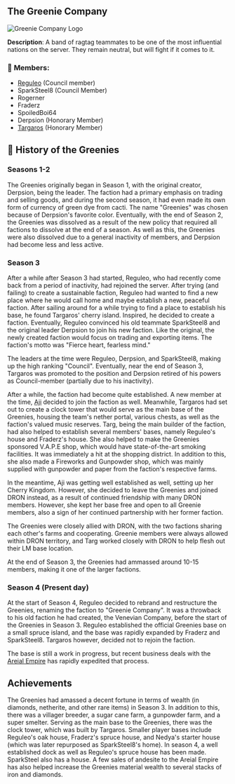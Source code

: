  ## The Greenie Company

 ![Greenie Company Logo](https://media.discordapp.net/attachments/1211592958437236756/1213680664763834389/Greeny_Company_Flag.png?ex=65f65b33&is=65e3e633&hm=d0524b9f68c28ef19d0bd1a1d792d4e353316cb62f8af499994b7f61971b5ade&=&format=webp&quality=lossless&width=243&height=495)

**Description**: A band of ragtag teammates to be one of the most influential nations on the server. They remain neutral, but will fight if it comes to it.

### 👥 **Members**:
- [Reguleo](staff/leo.md) (Council member)
- SparkSteel8 (Council Member)
- Rogerner
- Fraderz
- SpoiledBoi64
- Derpsion (Honorary Member)
- [Targaros](staff/targ.md) (Honorary Member)

## 🗿 History of the Greenies

### Seasons 1-2

The Greenies originally began in Season 1, with the original creator, Derpsion, being the leader. The faction had a primary emphasis on trading and selling goods, and during the second season, it had even made its own form of currency of green dye from cacti. The name "Greenies" was chosen because of Derpsion's favorite color. Eventually, with the end of Season 2, the Greenies was dissolved as a result of the new policy that required all factions to dissolve at the end of a season. As well as this, the Greenies were also dissolved due to a general inactivity of members, and Derpsion had become less and less active. 

### Season 3

After a while after Season 3 had started, Reguleo, who had recently come back from a period of inactivity, had rejoined the server. After trying (and failing) to create a sustainable faction, Reguleo had wanted to find a new place where he would call home and maybe establish a new, peaceful faction. After sailing around for a while trying to find a place to establish his base, he found Targaros' cherry island. Inspired, he decided to create a faction. Eventually, Reguleo convinced his old teammate SparkSteel8 and the original leader Derpsion to join his new faction. Like the original, the newly created faction would focus on trading and exporting items. The faction's motto was "Fierce heart, fearless mind."

The leaders at the time were Reguleo, Derpsion, and SparkSteel8, making up the high ranking "Council". Eventually, near the end of Season 3, Targaros was promoted to the position and Derpsion retired of his powers as Council-member (partially due to his inactivity).

After a while, the faction had become quite established. A new member at the time, [Aji](staff/aji.md) decided to join the faction as well. Meanwhile, Targaros had set out to create a clock tower that would serve as the main base of the Greenies, housing the team's nether portal, various chests, as well as the faction's valued music reserves. Targ, being the main builder of the faction, had also helped to establish several members' bases, namely Reguleo's house and Fraderz's house. She also helped to make the Greenies sponsored V.A.P.E shop, which would have state-of-the-art smoking facilities. It was immediately a hit at the shopping district. In addition to this, she also made a Fireworks and Gunpowder shop, which was mainly supplied with gunpowder and paper from the faction's respective farms.

In the meantime, Aji was getting well established as well, setting up her Cherry Kingdom. However, she decided to leave the Greenies and joined DRON instead, as a result of continued friendship with many DRON members. However, she kept her base free and open to all Greenie members, also a sign of her continued partnership with her former faction. 

The Greenies were closely allied with DRON, with the two factions sharing each other's farms and cooperating. Greenie members were always allowed within DRON territory, and Targ worked closely with DRON to help flesh out their LM base location. 

At the end of Season 3, the Greenies had ammassed around 10-15 members, making it one of the larger factions. 

### Season 4 (Present day)

At the start of Season 4, Reguleo decided to rebrand and restructure the Greenies, renaming the faction to "Greenie Company". It was a throwback to his old faction he had created, the Venevian Company, before the start of the Greenies in Season 3. Reguleo established the official Greenies base on a small spruce island, and the base was rapidly expanded by Fraderz and SparkSteel8. Targaros however, decided not to rejoin the faction.

The base is still a work in progress, but recent business deals with the [Areial Empire](factions/ae.md) has rapidly expedited that process.

## Achievements

The Greenies had amassed a decent fortune in terms of wealth (in diamonds, netherite, and other rare items) in Season 3. In addition to this, there was a villager breeder, a sugar cane farm, a gunpowder farm, and a super smelter. Serving as the main base to the Greenies, there was the clock tower, which was built by Targaros. Smaller player bases include Reguleo's oak house, Fraderz's spruce house, and Nedya's starter house (which was later repurposed as SparkSteel8's home). In season 4, a well established dock as well as Reguleo's spruce house has been made. SparkSteel also has a house. A few sales of andesite to the Areial Empire has also helped increase the Greenies material wealth to several stacks of iron and diamonds.
